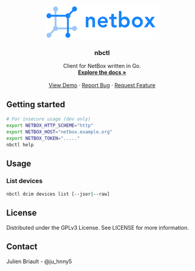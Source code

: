<div align="center">
  <a href="https://github.com/infra-rdc/nbctl">
    <img src="img/netbox-logo.png" alt="Logo" width="300" height="90">
  </a>

  <h3 align="center">nbctl</h3>

  <p align="center">
    Client for NetBox written in Go.
    <br />
    <a href="https://github.com/infra-rdc/nbctl"><strong>Explore the docs »</strong></a>
    <br />
    <br />
    <a href="https://github.com/infra-rdc/nbctl">View Demo</a>
    ·
    <a href="https://github.com/infra-rdc/nbctl">Report Bug</a>
    ·
    <a href="https://github.com/infra-rdc/nbctl">Request Feature</a>
  </p>
</div>

## Getting started

```bash
# For insecure usage (dev only)
export NETBOX_HTTP_SCHEME="http"
export NETBOX_HOST="netbox.example.org"
export NETBOX_TOKEN="....."
nbctl help
```

## Usage

### List devices

```bash
nbctl dcim devices list [--jsor|--raw]
```

## License

Distributed under the GPLv3 License. See LICENSE for more information.

## Contact

Julien Briault - @ju_hnny5
